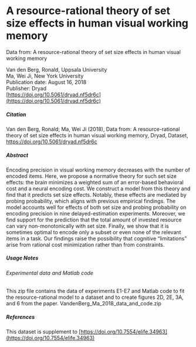 # A resource-rational theory of set size effects in human visual working memory

Data from: A resource-rational theory of set size effects in human visual working memory

Van den Berg, Ronald, Uppsala University</br>
Ma, Wei Ji, New York University</br>
Publication date: August 16, 2018</br>
Publisher: Dryad</br>
[https://doi.org/10.5061/dryad.nf5dr6c](https://doi.org/10.5061/dryad.nf5dr6c)

##### Citation
Van den Berg, Ronald; Ma, Wei Ji (2018), Data from: A resource-rational theory of set size effects in human visual working memory, Dryad, Dataset, https://doi.org/10.5061/dryad.nf5dr6c

##### Abstract
Encoding precision in visual working memory decreases with the number of encoded items. Here, we propose a normative theory for such set size effects: the brain minimizes a weighted sum of an error-based behavioral cost and a neural encoding cost. We construct a model from this theory and find that it predicts set size effects. Notably, these effects are mediated by probing probability, which aligns with previous empirical findings. The model accounts well for effects of both set size and probing probability on encoding precision in nine delayed-estimation experiments. Moreover, we find support for the prediction that the total amount of invested resource can vary non-monotonically with set size. Finally, we show that it is sometimes optimal to encode only a subset or even none of the relevant items in a task. Our findings raise the possibility that cognitive “limitations” arise from rational cost minimization rather than from constraints.
##### Usage Notes
###### Experimental data and Matlab code
This zip file contains the data of experiments E1-E7 and Matlab code to fit the resource-rational model to a dataset and to create figures 2D, 2E, 3A, and 6 from the paper.
VandenBerg_Ma_2018_data_and_code.zip
##### References
This dataset is supplement to [https://doi.org/10.7554/elife.34963](https://doi.org/10.7554/elife.34963)
